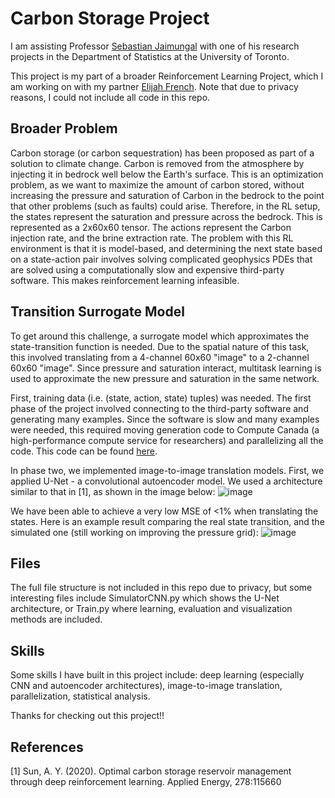 # Carbon Storage Project

I am assisting Professor [Sebastian Jaimungal](https://sebastian.statistics.utoronto.ca/) with one of his research projects in the Department of Statistics at the University of Toronto.

This project is my part of a broader Reinforcement Learning Project, which I am working on with my partner [Elijah French](https://github.com/ElijahFrench). Note that due to privacy reasons, I could not include all code in this repo.

## Broader Problem

Carbon storage (or carbon sequestration) has been proposed as part of a solution to climate change. Carbon is removed from the atmosphere by injecting it in bedrock well below the Earth's surface. This is an optimization problem, as we want to maximize the amount of carbon stored, without increasing the pressure and saturation of Carbon in the bedrock to the point that other problems (such as faults) could arise. Therefore, in the RL setup, the states represent the saturation and pressure across the bedrock. This is represented as a 2x60x60 tensor. The actions represent the Carbon injection rate, and the brine extraction rate. The problem with this RL environment is that it is model-based, and determining the next state based on a state-action pair involves solving complicated geophysics PDEs that are solved using a computationally slow and expensive third-party software. This makes reinforcement learning infeasible.

## Transition Surrogate Model

To get around this challenge, a surrogate model which approximates the state-transition function is needed. Due to the spatial nature of this task, this involved translating from a 4-channel 60x60 "image" to a 2-channel 60x60 "image". Since pressure and saturation interact, multitask learning is used to approximate the new pressure and saturation in the same network.

First, training data (i.e. (state, action, state) tuples) was needed. The first phase of the project involved connecting to the third-party software and generating many examples. Since the software is slow and many examples were needed, this required moving generation code to Compute Canada (a high-performance compute service for researchers) and parallelizing all the code. This code can be found [here](https://github.com/willematack/OPMGenerator).

In phase two, we implemented image-to-image translation models. First, we applied U-Net - a convolutional autoencoder model. We used a architecture similar to that in [1], as shown in the image below:
![image](https://github.com/willematack/CarbonStorage/assets/44038988/12217864-87b2-4b4d-bfbd-fa637a6dbdce)

We have been able to achieve a very low MSE of <1% when translating the states. Here is an example result comparing the real state transition, and the simulated one (still working on improving the pressure grid):
![image](https://github.com/willematack/CarbonStorage/assets/44038988/5c337012-b7d6-4f94-b84d-8a899638b52c)

## Files

The full file structure is not included in this repo due to privacy, but some interesting files include SimulatorCNN.py which shows the U-Net architecture, or Train.py where learning, evaluation and visualization methods are included.

## Skills

Some skills I have built in this project include: deep learning (especially CNN and autoencoder architectures), image-to-image translation, parallelization, statistical analysis.

Thanks for checking out this project!!

## References
[1] Sun, A. Y. (2020). Optimal carbon storage reservoir management through deep reinforcement learning. Applied
Energy, 278:115660
